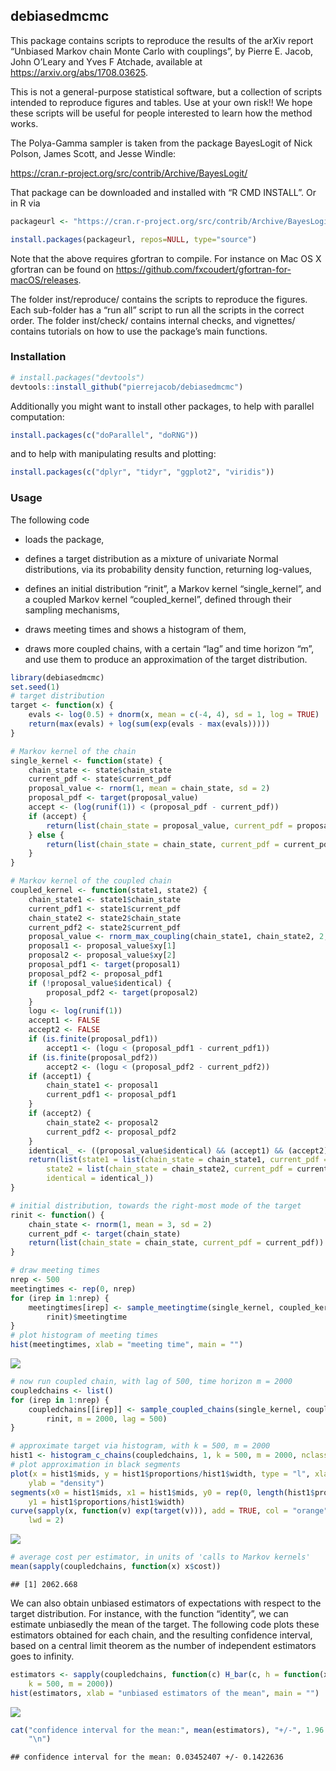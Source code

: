 
## debiasedmcmc

This package contains scripts to reproduce the results of the arXiv
report “Unbiased Markov chain Monte Carlo with couplings”, by Pierre E.
Jacob, John O’Leary and Yves F Atchade, available at
<https://arxiv.org/abs/1708.03625>.

This is not a general-purpose statistical software, but a collection of
scripts intended to reproduce figures and tables. Use at your own
risk\!\! We hope these scripts will be useful for people interested to
learn how the method works.

The Polya-Gamma sampler is taken from the package BayesLogit of Nick
Polson, James Scott, and Jesse Windle:

<https://cran.r-project.org/src/contrib/Archive/BayesLogit/>

That package can be downloaded and installed with “R CMD INSTALL”. Or in
R
via

``` r
packageurl <- "https://cran.r-project.org/src/contrib/Archive/BayesLogit/BayesLogit_0.6.tar.gz"

install.packages(packageurl, repos=NULL, type="source")
```

Note that the above requires gfortran to compile. For instance on Mac OS
X gfortran can be found on
<https://github.com/fxcoudert/gfortran-for-macOS/releases>.

The folder inst/reproduce/ contains the scripts to reproduce the
figures. Each sub-folder has a “run all” script to run all the scripts
in the correct order. The folder inst/check/ contains internal checks,
and vignettes/ contains tutorials on how to use the package’s main
functions.

### Installation

``` r
# install.packages("devtools")
devtools::install_github("pierrejacob/debiasedmcmc")
```

Additionally you might want to install other packages, to help with
parallel computation:

``` r
install.packages(c("doParallel", "doRNG"))
```

and to help with manipulating results and plotting:

``` r
install.packages(c("dplyr", "tidyr", "ggplot2", "viridis"))
```

### Usage

The following code

  - loads the package,

  - defines a target distribution as a mixture of univariate Normal
    distributions, via its probability density function, returning
    log-values,

  - defines an initial distribution “rinit”, a Markov kernel
    “single\_kernel”, and a coupled Markov kernel “coupled\_kernel”,
    defined through their sampling mechanisms,

  - draws meeting times and shows a histogram of them,

  - draws more coupled chains, with a certain “lag” and time horizon
    “m”, and use them to produce an approximation of the target
    distribution.

<!-- end list -->

``` r
library(debiasedmcmc)
set.seed(1)
# target distribution
target <- function(x) {
    evals <- log(0.5) + dnorm(x, mean = c(-4, 4), sd = 1, log = TRUE)
    return(max(evals) + log(sum(exp(evals - max(evals)))))
}

# Markov kernel of the chain
single_kernel <- function(state) {
    chain_state <- state$chain_state
    current_pdf <- state$current_pdf
    proposal_value <- rnorm(1, mean = chain_state, sd = 2)
    proposal_pdf <- target(proposal_value)
    accept <- (log(runif(1)) < (proposal_pdf - current_pdf))
    if (accept) {
        return(list(chain_state = proposal_value, current_pdf = proposal_pdf))
    } else {
        return(list(chain_state = chain_state, current_pdf = current_pdf))
    }
}

# Markov kernel of the coupled chain
coupled_kernel <- function(state1, state2) {
    chain_state1 <- state1$chain_state
    current_pdf1 <- state1$current_pdf
    chain_state2 <- state2$chain_state
    current_pdf2 <- state2$current_pdf
    proposal_value <- rnorm_max_coupling(chain_state1, chain_state2, 2, 2)
    proposal1 <- proposal_value$xy[1]
    proposal2 <- proposal_value$xy[2]
    proposal_pdf1 <- target(proposal1)
    proposal_pdf2 <- proposal_pdf1
    if (!proposal_value$identical) {
        proposal_pdf2 <- target(proposal2)
    }
    logu <- log(runif(1))
    accept1 <- FALSE
    accept2 <- FALSE
    if (is.finite(proposal_pdf1)) 
        accept1 <- (logu < (proposal_pdf1 - current_pdf1))
    if (is.finite(proposal_pdf2)) 
        accept2 <- (logu < (proposal_pdf2 - current_pdf2))
    if (accept1) {
        chain_state1 <- proposal1
        current_pdf1 <- proposal_pdf1
    }
    if (accept2) {
        chain_state2 <- proposal2
        current_pdf2 <- proposal_pdf2
    }
    identical_ <- ((proposal_value$identical) && (accept1) && (accept2))
    return(list(state1 = list(chain_state = chain_state1, current_pdf = current_pdf1), 
        state2 = list(chain_state = chain_state2, current_pdf = current_pdf2), 
        identical = identical_))
}

# initial distribution, towards the right-most mode of the target
rinit <- function() {
    chain_state <- rnorm(1, mean = 3, sd = 2)
    current_pdf <- target(chain_state)
    return(list(chain_state = chain_state, current_pdf = current_pdf))
}

# draw meeting times
nrep <- 500
meetingtimes <- rep(0, nrep)
for (irep in 1:nrep) {
    meetingtimes[irep] <- sample_meetingtime(single_kernel, coupled_kernel, 
        rinit)$meetingtime
}
# plot histogram of meeting times
hist(meetingtimes, xlab = "meeting time", main = "")
```

![](README_files/figure-gfm/usage-1.png)<!-- -->

``` r
# now run coupled chain, with lag of 500, time horizon m = 2000
coupledchains <- list()
for (irep in 1:nrep) {
    coupledchains[[irep]] <- sample_coupled_chains(single_kernel, coupled_kernel, 
        rinit, m = 2000, lag = 500)
}

# approximate target via histogram, with k = 500, m = 2000
hist1 <- histogram_c_chains(coupledchains, 1, k = 500, m = 2000, nclass = 100)
# plot approximation in black segments
plot(x = hist1$mids, y = hist1$proportions/hist1$width, type = "l", xlab = "x", 
    ylab = "density")
segments(x0 = hist1$mids, x1 = hist1$mids, y0 = rep(0, length(hist1$proportions)), 
    y1 = hist1$proportions/hist1$width)
curve(sapply(x, function(v) exp(target(v))), add = TRUE, col = "orange", lty = 1, 
    lwd = 2)
```

![](README_files/figure-gfm/usage-2.png)<!-- -->

``` r
# average cost per estimator, in units of 'calls to Markov kernels'
mean(sapply(coupledchains, function(x) x$cost))
```

    ## [1] 2062.668

We can also obtain unbiased estimators of expectations with respect to
the target distribution. For instance, with the function “identity”, we
can estimate unbiasedly the mean of the target. The following code plots
these estimators obtained for each chain, and the resulting confidence
interval, based on a central limit theorem as the number of independent
estimators goes to
infinity.

``` r
estimators <- sapply(coupledchains, function(c) H_bar(c, h = function(x) x, 
    k = 500, m = 2000))
hist(estimators, xlab = "unbiased estimators of the mean", main = "")
```

![](README_files/figure-gfm/estimators-1.png)<!-- -->

``` r
cat("confidence interval for the mean:", mean(estimators), "+/-", 1.96 * sd(estimators)/sqrt(length(estimators)), 
    "\n")
```

    ## confidence interval for the mean: 0.03452407 +/- 0.1422636
